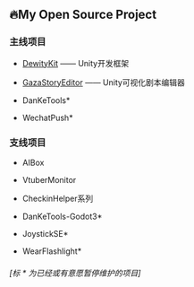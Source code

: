 ## 🔥My Open Source Project

### 主线项目

* [DewityKit](https://github.com/DanKE123abc/DewityKit)  —— Unity开发框架

* [GazaStoryEditor](https://github.com/DanKE123abc/GazaStoryEditor) —— Unity可视化剧本编辑器

* DanKeTools*

* WechatPush*

### 支线项目

* AIBox

* VtuberMonitor

* CheckinHelper系列

* DanKeTools-Godot3*

* JoystickSE*

* WearFlashlight*

###### [标 * 为已经或有意愿暂停维护的项目]
